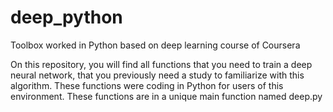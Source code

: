 # deep_python
Toolbox worked in Python based on deep learning course of Coursera

On this repository, you will find all functions that you need to train a deep neural network, that you previously need a study to familiarize with this algorithm.
These functions were coding in Python for users of this environment.
These functions are in a unique main function named deep.py
